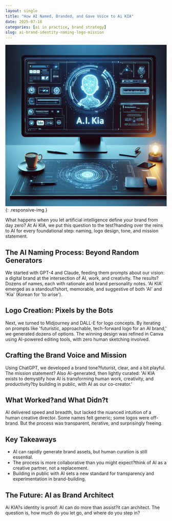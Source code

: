 ```yaml
---
layout: single
title: "How AI Named, Branded, and Gave Voice to Ai KIA"
date: 2025-07-18
categories: [ai in practice, brand strategy]
slug: ai-brand-identity-naming-logo-mission
---
```


![AI at work](/assets/blogs/ai-brand-identity-naming-logo-mission-1.jpg){: .responsive-img }

What happens when you let artificial intelligence define your brand from day zero? At Ai KIA, we put this question to the test?handing over the reins to AI for every foundational step: naming, logo design, tone, and mission statement. 

## The AI Naming Process: Beyond Random Generators
We started with GPT-4 and Claude, feeding them prompts about our vision: a digital brand at the intersection of AI, work, and creativity. The results? Dozens of names, each with rationale and brand personality notes. 'Ai KIA' emerged as a standout?short, memorable, and suggestive of both 'AI' and 'Kia' (Korean for 'to arise').

## Logo Creation: Pixels by the Bots
Next, we turned to Midjourney and DALL-E for logo concepts. By iterating on prompts like 'futuristic, approachable, tech-forward logo for an AI brand,' we generated dozens of options. The winning design was refined in Canva using AI-powered editing tools, with zero human sketching involved.

## Crafting the Brand Voice and Mission
Using ChatGPT, we developed a brand tone?futurist, clear, and a bit playful. The mission statement? Also AI-generated, then lightly curated: 'Ai KIA exists to demystify how AI is transforming human work, creativity, and productivity?by building in public, with AI as our co-creator.'

## What Worked?and What Didn?t
AI delivered speed and breadth, but lacked the nuanced intuition of a human creative director. Some names felt generic; some logos were off-brand. But the process was transparent, iterative, and surprisingly freeing.

## Key Takeaways
- AI can rapidly generate brand assets, but human curation is still essential.
- The process is more collaborative than you might expect?think of AI as a creative partner, not a replacement.
- Building in public with AI sets a new standard for transparency and experimentation in brand-building.

## The Future: AI as Brand Architect
Ai KIA?s identity is proof: AI can do more than assist?it can architect. The question is, how much do you let go, and where do you step in?
